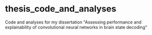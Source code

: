 # thesis_code_and_analyses
Code and analyses for my dissertation "Assessing performance and explainability of convolutional neural networks in brain state decoding"
